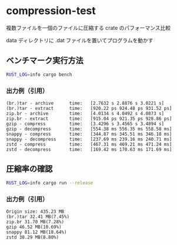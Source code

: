 # compression-test
複数ファイルを一個のファイルに圧縮する crate のパフォーマンス比較

data ディレクトリに .dat ファイルを置いてプログラムを動かす

## ベンチマーク実行方法
```bash
RUST_LOG=info cargo bench
```
### 出力例（引用）
```
(br.)tar - archive      time:   [2.7632 s 2.8876 s 3.0221 s]
(br.)tar - extract      time:   [920.22 ps 924.48 ps 931.52 ps]
zip.br - archive        time:   [4.0134 s 4.0492 s 4.0873 s]
zip.br - extract        time:   [915.04 ps 921.35 ps 928.86 ps]
gzip - compress         time:   [3.4296 s 3.4565 s 3.4894 s]
gzip - decompress       time:   [554.38 ms 556.35 ms 558.58 ms]
snappy - compress       time:   [344.87 ms 345.51 ms 346.18 ms]
snappy - decompress     time:   [237.69 ms 239.16 ms 240.71 ms]
zstd - compress         time:   [467.31 ms 469.21 ms 471.24 ms]
zstd - decompress       time:   [169.42 ms 170.63 ms 171.69 ms]
```

## 圧縮率の確認
```bash
RUST_LOG=info cargo run --release
```

### 出力例（引用）
```
Origin size: 435.23 MB
(br.)tar 32.41 MB(7.45%)
zip.br 31.70 MB(7.28%)
gzip 46.52 MB(10.69%)
snappy 81.12 MB(18.64%)
zstd 38.29 MB(8.80%)
```
